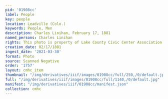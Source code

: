 ```yaml
---
pid: '01908cc'
label: People
key: people
location: Leadville (Colo.)
keywords: People, Men
description: Charles Linihan, February 17, 1881
named_persons: Charles Linihan
rights: This photo is property of Lake County Civic Center Association.
creation_date: 02/17/1881
ingest_date: '2021-03-30'
format: Photo
source: Scanned Negative
order: '1757'
layout: cmhc_item
thumbnail: "/img/derivatives/iiif/images/01908cc/full/250,/0/default.jpg"
full: "/img/derivatives/iiif/images/01908cc/full/1140,/0/default.jpg"
manifest: "/img/derivatives/iiif/01908cc/manifest.json"
collection: cmhc
---
```

